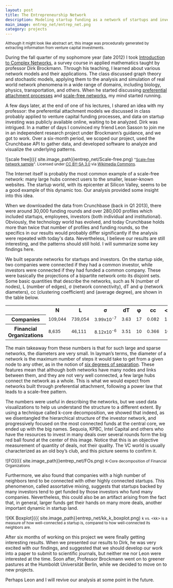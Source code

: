 ```yaml
---
layout: post
title: The Entrepreneurship Network
description: Modeling startup funding as a network of startups and investors as nodes. What is hiding in the network's topology?
main_image: entrep_net/entrep_net.png
category: projects
---
```

<small>Although it might look like abstract art, this image was procedurally generated by extracting information from venture capital investments.</small>

During the fall quarter of my sophomore year (late 2012) I took [Introduction to Complex Networks](http://rocs.northwestern.edu/Courses/F12-395/Home.html), a survey course in applied mathematics taught by professor Dirk Brockmann. Through his teaching, I learned about various network models and their applications. The class discussed graph theory and stochastic models, applying them to the analysis and simulation of real world network phenomena in a wide range of domains, including biology, physics, transportation, and others. When he started discussing [preferential attachment processes](http://en.wikipedia.org/wiki/Preferential_attachment) and [scale-free networks](http://en.wikipedia.org/wiki/Scale-free_network), my mind started running.

A few days later, at the end of one of his lectures, I shared an idea with my professor: the preferential attachment models we discussed in class probably applied to venture capital funding processes, and data on startup investing was publicly available online, waiting to be analyzed. Dirk was intrigued. In a matter of days I convinced my friend Leon Sasson to join me in an independent research project under Brockmann’s guidance, and we got to work. Over a six-month period, we scoped our project, used the Crunchbase API to gather data, and developed software to analyze and visualize the underlying patterns.

![scale free]({{ site.image_path}}entrep_net/Scale-free.png)
<small>"[Scale-free network sample](http://commons.wikimedia.org/wiki/File:Scale-free_network_sample.png#mediaviewer/File:Scale-free_network_sample.png)". Licensed under [CC BY-SA 3.0](http://creativecommons.org/licenses/by-sa/3.0/) via [Wikimedia Commons](//commons.wikimedia.org/wiki/).</small>

The Internet itself is probably the most common example of a scale-free network: many large hubs connect users to the smaller, lesser-known websites. The startup world, with its epicenter at Silicon Valley, seems to be a good example of this dynamic too. Our analysis provided some insight into this idea.

When we downloaded the data from Crunchbase (back in Q1 2013), there were around 30,000 funding rounds and over 280,000 profiles which included startups, employees, investors (both individual and institutional). Obviously, the technology world has evolved, and today Crunchbase holds more than twice that number of profiles and funding rounds, so the specifics in our results would probably differ significantly if the analysis were repeated with today's data. Nevertheless, I believe our results are still interesting, and the patterns should still hold. I will summarize some key findings here.

We built separate networks for startups and investors. On the startup side, two companies were connected if they had a common investor, while investors were connected if they had funded a common company. These were basically the projections of a bipartite network onto its disjoint sets. Some basic quantities that describe the networks, such as N (number of nodes), L (number of edges), σ (network connectivity), dT and φ (network diameters), cc (clustering coefficient) and <k> (average degree), are shown in the table below.

<table class="table centered">
  <tr>
    <th class= "centered"></th>
    <th class= "centered">N</th>
    <th class= "centered">L</th>
    <th class= "centered">σ</th>
    <th class= "centered">dT</th>
    <th class= "centered">φ</th>
    <th class= "centered">cc</th>
    <th class= "centered">&lt;k&gt;</th>
  </tr>
  <tr>
    <th class= "centered">Companies</th>
    <td><small>109,044</small></td>
    <td><small>739,054</small></td>
    <td><small>3.99x10<sup>-7</sup></small></td>
    <td><small>3.63</small></td>
    <td><small>17</small></td>
    <td><small>0.082</small></td>
    <td><small>13</small></td>
  </tr>
  <tr>
    <th class= "centered">Financial Organizations</th>
    <td><small>8,635</small></td>
    <td><small>46,111</small></td>
    <td><small>8.12x10<sup>-6</sup></small></td>
    <td><small>3.51</small></td>
    <td><small>10</small></td>
    <td><small>0.366</small></td>
    <td><small>10</small></td>
  </tr>
</table>

The main takeaway from these numbers is that for such large and sparse networks, the diameters are very small. In layman’s terms, the diameter of a network is the maximum number of steps it would take to get from a given node to any other, as in the notion of [six degrees of separation](http://en.wikipedia.org/wiki/Six_degrees_of_separation). These features mean that although both networks have many nodes and links between them, and they are not very well connected, a few large hubs connect the network as a whole. This is what we would expect from networks built through preferential attachment, following a power law that leads to a scale-free pattern.

The numbers were useful in describing the networks, but we used data visualizations to help us understand the structure to a different extent. By using a technique called k-core decomposition, we showed that indeed, as we disentangled the hierarchical structure of the investor network, and progressively focused on the most connected funds at the central core, we ended up with the big names. Sequoia, KPBC, Intel Capital and others who have the resources to invest in many deals over several rounds form the big red ball found at the center of this image. Notice that this is an objective measurement of quantity of deals, not their quality. The VC world is usually characterized as an old boy’s club, and this picture seems to confirm it.

![FO]({{ site.image_path}}entrep_net/FOs.png)
<small>K-Core decomposition of Financial Organizations</small>

Furthermore, we also found that companies with a high number of neighbors tend to be connected with other highly connected startups. This phenomenon, called assortative mixing, suggests that startups backed by many investors tend to get funded by those investors who fund many companies.  Nevertheless, this could also be an artifact arising from the fact that, in general, larger funds get their hands on many more deals, another important dynamic in startup land.

![KK Boxplot]({{ site.image_path}}entrep_net/kk_k_boxplot.png)
<small>k vs. &lt;kk&gt; is a measure of how well-connected a startup is, compared to how well-connected its neighbors are.</small>

After six months of working on this project we were finally getting interesting results. When we presented our results to Dirk, he was very excited with our findings, and suggested that we should develop our work into a paper to submit to scientific journals, but neither me nor Leon were interested at the time. Soon after, Professor Brockmann went on to greener pastures at the Humboldt Universität Berlin, while we decided to move on to new projects.

Perhaps Leon and I will revive our analysis at some point in the future.
